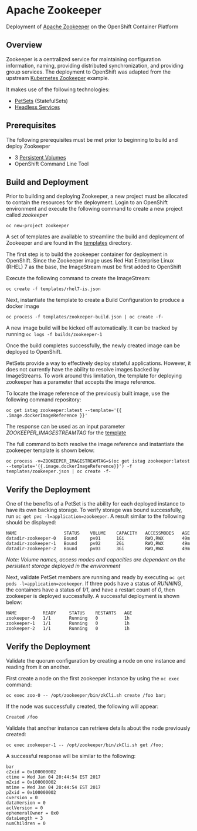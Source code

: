 Apache Zookeeper
============

Deployment of [Apache Zookeeper](https://zookeeper.apache.org/) on the OpenShift Container Platform

## Overview

Zookeeper is a centralized service for maintaining configuration information, naming, providing distributed synchronization, and providing group services. The deployment to OpenShift was adapted from the upstream [Kubernetes Zookeeper](https://github.com/kubernetes/contrib/tree/master/statefulsets/zookeeper) example.

It makes use of the following technologies:

* [PetSets](http://kubernetes.io/docs/concepts/abstractions/controllers/statefulsets/) (StatefulSets)
* [Headless Services](http://kubernetes.io/docs/user-guide/services/#headless-services)

## Prerequisites

The following prerequisites must be met prior to beginning to build and deploy Zookeeper

* 3 [Persistent Volumes](https://docs.openshift.com/container-platform/3.3/architecture/additional_concepts/storage.html#architecture-additional-concepts-storage)
* OpenShift Command Line Tool

## Build and Deployment

Prior to building and deploying Zookeeper, a new project must be allocated to contain the resources for the deployment. Login to an OpenShift environment and execute the following command to create a new project called *zookeeper*

```
oc new-project zookeeper
```

A set of templates are available to streamline the build and deployment of Zookeeper and are found in the [templates](templates) directory.

The first step is to build the zookeeper container for deployment in OpenShift. Since the Zookeeper image uses Red Hat Enterprise Linux (RHEL) 7 as the base, the ImageStream must be first added to OpenShift

Execute the following command to create the ImageStream:

```
oc create -f templates/rhel7-is.json
```

Next, instantiate the template to create a Build Configuration to produce a docker image

```
oc process -f templates/zookeeper-build.json | oc create -f-
```

A new image build will be kicked off automatically. It can be tracked by running `oc logs -f builds/zookeeper-1`

Once the build completes successfully, the newly created image can be deployed to OpenShift.

PetSets provide a way to effectively deploy stateful applications. However, it does not currently have the ability to resolve images backed by ImageStreams. To work around this limitation, the template for deploying zookeeper has a parameter that accepts the image reference. 

To locate the image reference of the previously built image, use the following command repository:

```
oc get istag zookeeper:latest --template='{{ .image.dockerImageReference }}'
```
The response can be used as an input parameter *ZOOKEEPER_IMAGESTREAMTAG* for the [template](templates/zookeeper.json)

The full command to both resolve the image reference and instantiate the zookeeper template is shown below:

```
oc process -v=ZOOKEEPER_IMAGESTREAMTAG=$(oc get istag zookeeper:latest --template='{{.image.dockerImageReference}}') -f templates/zookeeper.json | oc create -f-
```

## Verify the Deployment

One of the benefits of a PetSet is the ability for each deployed instance to have its own backing storage. To verify storage was bound successfully, run `oc get pvc -l=application=zookeeper`. A result similar to the following should be displayed:

```
NAME                  STATUS    VOLUME    CAPACITY   ACCESSMODES   AGE
datadir-zookeeper-0   Bound     pv01      1Gi        RWO,RWX       49m
datadir-zookeeper-1   Bound     pv02      2Gi        RWO,RWX       49m
datadir-zookeeper-2   Bound     pv03      3Gi        RWO,RWX       49m
```*Note: Volume names, access modes and capacities are dependent on the persistent storage deployed in the environment*

Next, validate PetSet members are running and ready by executing `oc get pods -l=application=zookeeper`.  If three pods have a status of *RUNNING*, the containers have a status of *1/1*, and have a restart count of *0*, then zookeeper is deployed successfully. A successful deployment is shown below:

```
NAME          READY     STATUS    RESTARTS   AGE
zookeeper-0   1/1       Running   0          1h
zookeeper-1   1/1       Running   0          1h
zookeeper-2   1/1       Running   0          1h
```

## Verify the Deployment

Validate the quorum configuration by creating a node on one instance and reading from it on another. 

First create a node on the first zookeeper instance by using the `oc exec` command:

```
oc exec zoo-0 -- /opt/zookeeper/bin/zkCli.sh create /foo bar;
```

If the node was successfully created, the following will appear:

```
Created /foo
```

Validate that another instance can retrieve details about the node previously created:

```
oc exec zookeeper-1 -- /opt/zookeeper/bin/zkCli.sh get /foo;
```

A successful response will be similar to the following:

```
bar
cZxid = 0x100000002
ctime = Wed Jan 04 20:44:54 EST 2017
mZxid = 0x100000002
mtime = Wed Jan 04 20:44:54 EST 2017
pZxid = 0x100000002
cversion = 0
dataVersion = 0
aclVersion = 0
ephemeralOwner = 0x0
dataLength = 3
numChildren = 0
```

